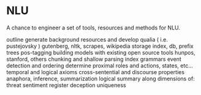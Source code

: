 NLU
===

A chance to engineer a set of tools, resources and methods for NLU.

outline
  generate background resources and develop qualia ( i.e. pustejovsky )
    gutenberg, nltk, scrapes, wikipedia
  storage
    index, db, prefix trees
  pos-tagging
    building models with existing open source tools
      hunpos, stanford, others
  chunking and shallow parsing
    index grammars
  event detection and ordering
    determine proximal roles and actions, states, etc...
    temporal and logical axioms
  cross-sentential and discourse properties
    anaphora, inference, summarization
  logical summary along dimensions of:
    threat
    sentiment
    register
    deception
    uniqueness
    

